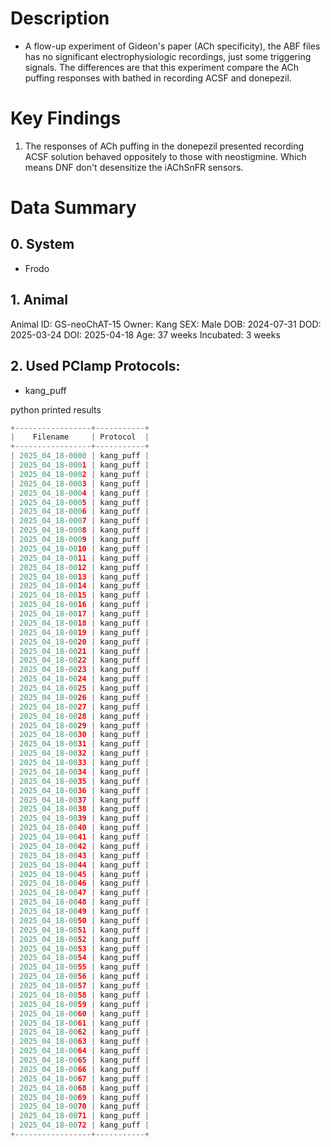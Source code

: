 # Description
- A flow-up experiment of Gideon's paper (ACh specificity), the ABF files has no significant electrophysiologic recordings, just some triggering signals. The differences are that this experiment compare the ACh puffing responses with bathed in recording ACSF and donepezil.
# Key Findings
1. The responses of ACh puffing in the donepezil presented recording ACSF solution behaved oppositely to those with neostigmine. Which means DNF don't desensitize the iAChSnFR sensors.
# Data Summary

## 0. System
- Frodo

## 1. Animal
Animal ID: GS-neoChAT-15
Owner: Kang
SEX: Male
DOB: 2024-07-31
DOD: 2025-03-24
DOI: 2025-04-18
Age: 37 weeks
Incubated: 3 weeks 

## 2. Used PClamp Protocols:
- kang_puff


python printed results
```python
+-----------------+-----------+
|    Filename     | Protocol  |
+-----------------+-----------+
| 2025_04_18-0000 | kang_puff |
| 2025_04_18-0001 | kang_puff |
| 2025_04_18-0002 | kang_puff |
| 2025_04_18-0003 | kang_puff |
| 2025_04_18-0004 | kang_puff |
| 2025_04_18-0005 | kang_puff |
| 2025_04_18-0006 | kang_puff |
| 2025_04_18-0007 | kang_puff |
| 2025_04_18-0008 | kang_puff |
| 2025_04_18-0009 | kang_puff |
| 2025_04_18-0010 | kang_puff |
| 2025_04_18-0011 | kang_puff |
| 2025_04_18-0012 | kang_puff |
| 2025_04_18-0013 | kang_puff |
| 2025_04_18-0014 | kang_puff |
| 2025_04_18-0015 | kang_puff |
| 2025_04_18-0016 | kang_puff |
| 2025_04_18-0017 | kang_puff |
| 2025_04_18-0018 | kang_puff |
| 2025_04_18-0019 | kang_puff |
| 2025_04_18-0020 | kang_puff |
| 2025_04_18-0021 | kang_puff |
| 2025_04_18-0022 | kang_puff |
| 2025_04_18-0023 | kang_puff |
| 2025_04_18-0024 | kang_puff |
| 2025_04_18-0025 | kang_puff |
| 2025_04_18-0026 | kang_puff |
| 2025_04_18-0027 | kang_puff |
| 2025_04_18-0028 | kang_puff |
| 2025_04_18-0029 | kang_puff |
| 2025_04_18-0030 | kang_puff |
| 2025_04_18-0031 | kang_puff |
| 2025_04_18-0032 | kang_puff |
| 2025_04_18-0033 | kang_puff |
| 2025_04_18-0034 | kang_puff |
| 2025_04_18-0035 | kang_puff |
| 2025_04_18-0036 | kang_puff |
| 2025_04_18-0037 | kang_puff |
| 2025_04_18-0038 | kang_puff |
| 2025_04_18-0039 | kang_puff |
| 2025_04_18-0040 | kang_puff |
| 2025_04_18-0041 | kang_puff |
| 2025_04_18-0042 | kang_puff |
| 2025_04_18-0043 | kang_puff |
| 2025_04_18-0044 | kang_puff |
| 2025_04_18-0045 | kang_puff |
| 2025_04_18-0046 | kang_puff |
| 2025_04_18-0047 | kang_puff |
| 2025_04_18-0048 | kang_puff |
| 2025_04_18-0049 | kang_puff |
| 2025_04_18-0050 | kang_puff |
| 2025_04_18-0051 | kang_puff |
| 2025_04_18-0052 | kang_puff |
| 2025_04_18-0053 | kang_puff |
| 2025_04_18-0054 | kang_puff |
| 2025_04_18-0055 | kang_puff |
| 2025_04_18-0056 | kang_puff |
| 2025_04_18-0057 | kang_puff |
| 2025_04_18-0058 | kang_puff |
| 2025_04_18-0059 | kang_puff |
| 2025_04_18-0060 | kang_puff |
| 2025_04_18-0061 | kang_puff |
| 2025_04_18-0062 | kang_puff |
| 2025_04_18-0063 | kang_puff |
| 2025_04_18-0064 | kang_puff |
| 2025_04_18-0065 | kang_puff |
| 2025_04_18-0066 | kang_puff |
| 2025_04_18-0067 | kang_puff |
| 2025_04_18-0068 | kang_puff |
| 2025_04_18-0069 | kang_puff |
| 2025_04_18-0070 | kang_puff |
| 2025_04_18-0071 | kang_puff |
| 2025_04_18-0072 | kang_puff |
+-----------------+-----------+
```
